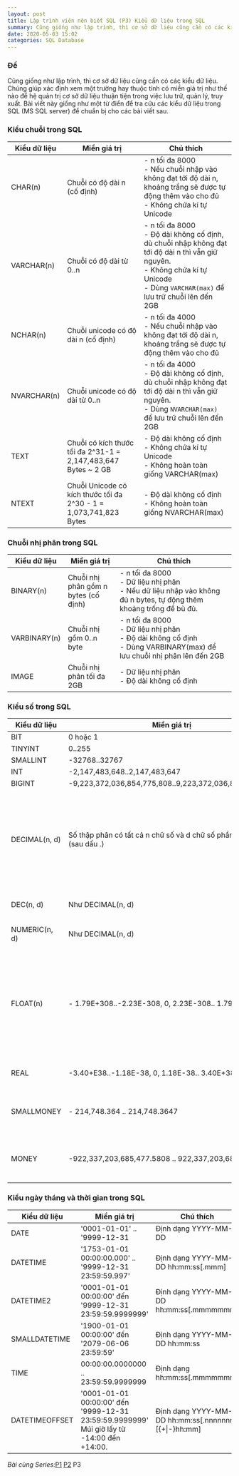 ```yaml
---
layout: post
title: Lập trình viên nên biết SQL (P3) Kiểu dữ liệu trong SQL
summary: Cũng giống như lập trình, thì cơ sở dữ liệu cũng cần có các kiểu dữ liệu. Chúng giúp xác định xem một trường hay thuộc tính có miền giá trị như thế nào để hệ quản trị cơ sở dữ liệu thuận tiện trong việc lưu trữ, quản lý, truy xuất. Bài viết này giống như một từ điển để tra cứu các kiểu dữ liệu trong SQL (MS SQL server) để chuẩn bị cho các bài viết sau.
date: 2020-05-03 15:02
categories: SQL Database
---
```


### Đề
Cũng giống như lập trình, thì cơ sở dữ liệu cũng cần có các kiểu dữ liệu. Chúng giúp xác định xem một trường hay thuộc tính có miền giá trị như thế nào để hệ quản trị cơ sở dữ liệu thuận tiện trong việc lưu trữ, quản lý, truy xuất. Bài viết này giống như một từ điển để tra cứu các kiểu dữ liệu trong SQL (MS SQL server) để chuẩn bị cho các bài viết sau.

### Kiểu chuỗi trong SQL

| **Kiểu dữ liệu** | **Miền giá trị**                                                   | **Chú thích**                                                                                                                                                                                  |
|------------------|--------------------------------------------------------------------|------------------------------------------------------------------------------------------------------------------------------------------------------------------------------------------------|
| CHAR(n)          | Chuỗi có độ dài n (cố định)                                        | - n tối đa 8000<br> - Nếu chuỗi nhập vào không đạt tới độ dài n, khoảng trắng sẽ được tự động thêm vào cho đủ<br> - Không chứa kí tự Unicode                                                   |
| VARCHAR(n)       | Chuỗi có độ dài từ 0..n                                            | - n tối đa 8000<br> - Độ dài không cố định, dù chuỗi nhập không đạt tới độ dài n thì vẫn giữ nguyên.<br> - Không chứa kí tự Unicode<br> - Dùng ```VARCHAR(max)``` để lưu trữ chuỗi lên đến 2GB |
| NCHAR(n)         | Chuỗi unicode có độ dài n (cố định)                                | - n tối đa 4000<br> - Nếu chuỗi nhập vào không đạt tới độ dài n, khoảng trắng sẽ được tự động thêm vào cho đủ                                                                                  |
| NVARCHAR(n)      | Chuỗi unicode có độ dài từ 0..n                                    | - n tối đa 4000<br> - Độ dài không cố định, dù chuỗi nhập không đạt tới độ dài n thì vẫn giữ nguyên.<br> - Dùng ```NVARCHAR(max)``` để lưu trữ chuỗi lên đến 2GB                               |
| TEXT             | Chuỗi có kích thước tối đa 2^31-1 = 2,147,483,647 Bytes ~ 2 GB     | - Độ dài không cố định<br> - Không chứa kí tự Unicode<br> - Không hoàn toàn giống VARCHAR(max)                                                                                                 |
| NTEXT            | Chuỗi Unicode có kích thước tối đa 2^30 - 1 = 1,073,741,823 Bytes  | - Độ dài không cố định<br> - Không hoàn toàn giống NVARCHAR(max)                                                                                                                               |


### Chuỗi nhị phân trong SQL


| **Kiểu dữ liệu** | **Miền giá trị**                     | **Chú thích**                                                                                                                 |
|------------------|--------------------------------------|-------------------------------------------------------------------------------------------------------------------------------|
| BINARY(n)        | Chuỗi nhị phân gồm n bytes (cố định) | - n tối đa 8000<br> - Dữ liệu nhị phân<br> - Nếu dữ liệu nhập vào không đủ n bytes, tự động thêm khoảng trống để bù đủ.       |
| VARBINARY(n)     | Chuỗi nhị gồm 0..n byte              | - n tối đa 8000<br> - Dữ liệu nhị phân<br> - Độ dài không cố định<br> - Dùng VARBINARY(max) để lưu chuỗi nhị phân lên đến 2GB |
| IMAGE            | Chuỗi nhị phân tối đa 2GB            |  - Dữ liệu nhị phân<br> - Độ dài không cố định                                                                                |


### Kiểu số trong SQL


| **Kiểu dữ liệu** | **Miền giá trị**                                                       | **Chú thích**                                                                                                                  |
|------------------|------------------------------------------------------------------------|--------------------------------------------------------------------------------------------------------------------------------|
| BIT              | 0 hoặc 1                                                               | Số nguyên                                                                                                                      |
| TINYINT          | 0..255                                                                 | Số nguyên                                                                                                                      |
| SMALLINT         | -32768..32767                                                          | Số nguyên                                                                                                                      |
| INT              | -2,147,483,648..2,147,483,647                                          | Số nguyên                                                                                                                      |
| BIGINT           | -9,223,372,036,854,775,808..9,223,372,036,854,775,807                  | Số nguyên                                                                                                                      |
| DECIMAL(n, d)    | Số thập phân có tất cả n chữ số và d chữ số phần thập phân (sau dấu .) |  - n tối đa 38<br> - 0 <= d <= n<br>- Nếu không được khai báo:<br>   + n mặc định 18<br>   + d mặc đinh 0                      |
| DEC(n, d)        | Như DECIMAL(n, d)                                                      | Như DECIMAL(n, d)                                                                                                              |
| NUMERIC(n, d)    | Như DECIMAL(n, d)                                                      | Như DECIMAL(n, d)                                                                                                              |
| FLOAT(n)         | - 1.79E+308..-2.23E-308, 0, 2.23E-308.. 1.79E+308                      | - Số thực với dấu chấm động. n là số bit của phần chấm động (mantissa)<br> - n từ 1 đến 53. Mặc định là 53 nếu không khai báo. |
| REAL             | -3.40+E38..-1.18E-38, 0, 1.18E-38.. 3.40E+38                           | - Tương đương FLOAT(24)                                                                                                        |
| SMALLMONEY       | - 214,748.364 .. 214,748.3647                                          | - Biểu diễn thập phân chính xác hơn số FLOAT                                                                                   |
| MONEY            | -922,337,203,685,477.5808 .. 922,337,203,685,477.5807                  | - Biểu diễn thập phân chính xác hơn số FLOAT                                                                                   |


### Kiểu ngày tháng và thời gian trong SQL


| **Kiểu dữ liệu** | **Miền giá trị**                                                                               | **Chú thích**                                         |
|------------------|------------------------------------------------------------------------------------------------|-------------------------------------------------------|
| DATE             | '0001-01-01' .. '9999-12-31                                                                    | Định dạng YYYY-MM-DD                                  |
| DATETIME         | '1753-01-01 00:00:00.000' .. '9999-12-31 23:59:59.997'                                         | Định dạng YYYY-MM-DD hh:mm:ss[.mmm]                   |
| DATETIME2        | '0001-01-01 00:00:00' đến '9999-12-31 23:59:59.9999999'                                        | Định dạng YYYY-MM-DD hh:mm:ss[.mmmmmmm]               |
| SMALLDATETIME    | '1900-01-01 00:00:00' đến '2079-06-06 23:59:59'                                                | Định dạng YYYY-MM-DD hh:mm:ss                         |
| TIME             | 00:00:00.0000000 .. 23:59:59.9999999                                                           | Định dạng hh:mm:ss[.mmmmmmm]                          |
| DATETIMEOFFSET   | '0001-01-01 00:00:00' đến '9999-12-31 23:59:59.9999999'<br> Múi giờ lấy từ -14:00 đến +14:00.  | Định dạng YYYY-MM-DD hh:mm:ss[.nnnnnnn] [{+\|-}hh:mm] |


*Bài cùng Series:*[P1](https://laptrinhvienblog.github.io/sql/database/2020/04/27/L%E1%BA%ADp-tr%C3%ACnh-vi%C3%AAn-n%C3%AAn-bi%E1%BA%BFt-SQL-%28P1%29-Gi%E1%BB%9Bi-thi%E1%BB%87u/) [P2](https://laptrinhvienblog.github.io/sql/database/2020/04/29/L%E1%BA%ADp-tr%C3%ACnh-vi%C3%AAn-n%C3%AAn-bi%E1%BA%BFt-SQL-%28P2%29-Kh%C3%B3a-trong-SQL/) P3

